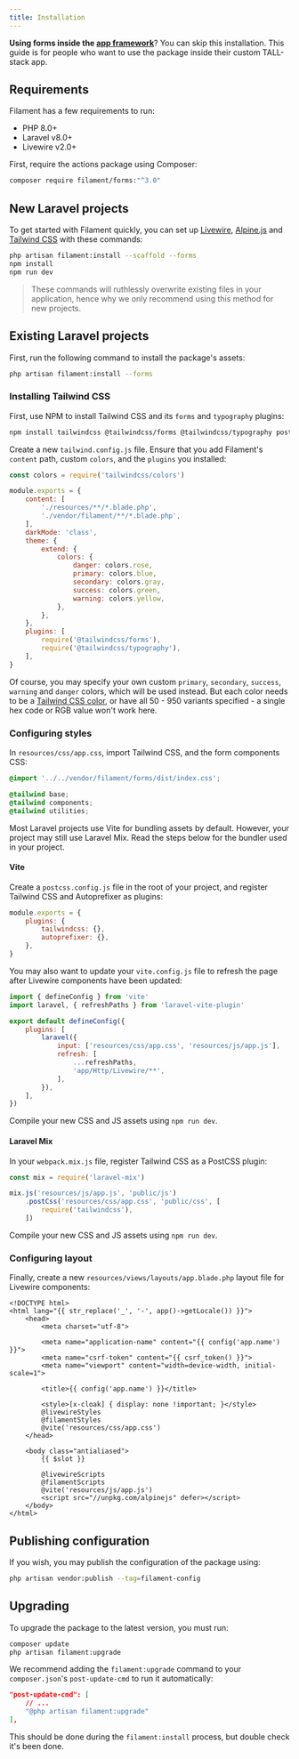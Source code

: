 ```yaml
---
title: Installation
---
```


**Using forms inside the [app framework](../app)**? You can skip this installation. This guide is for people who want to use the package inside their custom TALL-stack app.

## Requirements

Filament has a few requirements to run:

- PHP 8.0+
- Laravel v8.0+
- Livewire v2.0+

First, require the actions package using Composer:

```bash
composer require filament/forms:"^3.0"
```

## New Laravel projects

To get started with Filament quickly, you can set up [Livewire](https://laravel-livewire.com), [Alpine.js](https://alpinejs.dev) and [Tailwind CSS](https://tailwindcss.com) with these commands:

```bash
php artisan filament:install --scaffold --forms
npm install
npm run dev
```

> These commands will ruthlessly overwrite existing files in your application, hence why we only recommend using this method for new projects.

## Existing Laravel projects

First, run the following command to install the package's assets:

```bash
php artisan filament:install --forms
```

### Installing Tailwind CSS

First, use NPM to install Tailwind CSS and its `forms` and `typography` plugins:

```bash
npm install tailwindcss @tailwindcss/forms @tailwindcss/typography postcss --save-dev
```

Create a new `tailwind.config.js` file. Ensure that you add Filament's `content` path, custom `colors`, and the `plugins` you installed:

```js
const colors = require('tailwindcss/colors')

module.exports = {
    content: [
        './resources/**/*.blade.php',
        './vendor/filament/**/*.blade.php',
    ],
    darkMode: 'class',
    theme: {
        extend: {
            colors: {
                danger: colors.rose,
                primary: colors.blue,
                secondary: colors.gray,
                success: colors.green,
                warning: colors.yellow,
            },
        },
    },
    plugins: [
        require('@tailwindcss/forms'),
        require('@tailwindcss/typography'),
    ],
}
```

Of course, you may specify your own custom `primary`, `secondary`, `success`, `warning` and `danger` colors, which will be used instead. But each color needs to be a [Tailwind CSS color](https://tailwindcss.com/docs/customizing-colors#color-palette-reference), or have all 50 - 950 variants specified - a single hex code or RGB value won't work here.

### Configuring styles

In `resources/css/app.css`, import Tailwind CSS, and the form components CSS:

```css
@import '../../vendor/filament/forms/dist/index.css';

@tailwind base;
@tailwind components;
@tailwind utilities;
```

Most Laravel projects use Vite for bundling assets by default. However, your project may still use Laravel Mix. Read the steps below for the bundler used in your project.

#### Vite

Create a `postcss.config.js` file in the root of your project, and register Tailwind CSS and Autoprefixer as plugins:

```js
module.exports = {
    plugins: {
        tailwindcss: {},
        autoprefixer: {},
    },
}
```

You may also want to update your `vite.config.js` file to refresh the page after Livewire components have been updated:

```js
import { defineConfig } from 'vite'
import laravel, { refreshPaths } from 'laravel-vite-plugin'

export default defineConfig({
    plugins: [
        laravel({
            input: ['resources/css/app.css', 'resources/js/app.js'],
            refresh: [
                ...refreshPaths,
                'app/Http/Livewire/**',
            ],
        }),
    ],
})
```

Compile your new CSS and JS assets using `npm run dev`.

#### Laravel Mix

In your `webpack.mix.js` file, register Tailwind CSS as a PostCSS plugin:

```js
const mix = require('laravel-mix')

mix.js('resources/js/app.js', 'public/js')
    .postCss('resources/css/app.css', 'public/css', [
        require('tailwindcss'),
    ])
```

Compile your new CSS and JS assets using `npm run dev`.

### Configuring layout

Finally, create a new `resources/views/layouts/app.blade.php` layout file for Livewire components:

```blade
<!DOCTYPE html>
<html lang="{{ str_replace('_', '-', app()->getLocale()) }}">
    <head>
        <meta charset="utf-8">

        <meta name="application-name" content="{{ config('app.name') }}">
        <meta name="csrf-token" content="{{ csrf_token() }}">
        <meta name="viewport" content="width=device-width, initial-scale=1">

        <title>{{ config('app.name') }}</title>

        <style>[x-cloak] { display: none !important; }</style>
        @livewireStyles
        @filamentStyles
        @vite('resources/css/app.css')
    </head>

    <body class="antialiased">
        {{ $slot }}

        @livewireScripts
        @filamentScripts
        @vite('resources/js/app.js')
        <script src="//unpkg.com/alpinejs" defer></script>
    </body>
</html>
```

## Publishing configuration

If you wish, you may publish the configuration of the package using:

```bash
php artisan vendor:publish --tag=filament-config
```

## Upgrading

To upgrade the package to the latest version, you must run:

```bash
composer update
php artisan filament:upgrade
```

We recommend adding the `filament:upgrade` command to your `composer.json`'s `post-update-cmd` to run it automatically:

```json
"post-update-cmd": [
    // ...
    "@php artisan filament:upgrade"
],
```

This should be done during the `filament:install` process, but double check it's been done.
